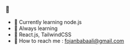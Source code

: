 ### 🙋

 <Self-motivated Frontend Developer/>

- 💫 Currently learning node.js
- 🌱 Always learning
- 💫 React.js, TailwindCSS
- 💫 How to reach me : fojanbabaali@gmail.com

